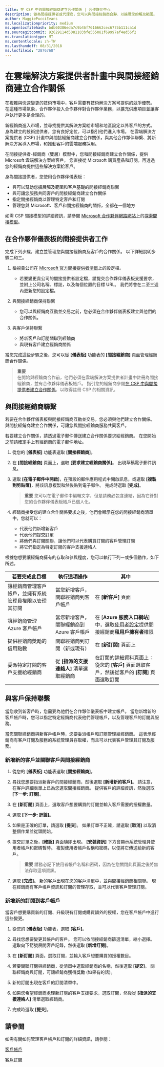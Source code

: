 ```yaml
---
title: 在 CSP 中與間接經銷商建立合作關係 | 合作夥伴中心
description: 做為間接提供者或代理商，您可以與間接經銷商合夥，以擴展您的觸及範圍。
author: MaggiePucciEvans
ms.localizationpriority: medium
ms.openlocfilehash: bdb60386eda7c9b46f7616662cec6775b111ca1d
ms.sourcegitcommit: 92629114d5081103bfe555081f69997af4ed56f2
ms.translationtype: MT
ms.contentlocale: zh-TW
ms.lasthandoff: 08/31/2018
ms.locfileid: "2876768"
---
```

# <a name="partner-with-indirect-resellers-in-the-cloud-solution-provider-program"></a>在雲端解決方案提供者計畫中與間接經銷商建立合作關係

在複雜與快速變更的技術市場中，客戶需要有技術解決方案可提供的競爭優勢。 在這種市場氣象，合作夥伴投入合作夥伴對合作夥伴業務，以擴充供應項目並讓客戶執行更多是合理的。

新經銷商進入市場，並尋找提供其解決方案給市場和地區設定以外客戶的方式。 身為建立的技術提供者，您有良好定位，可以指引他們進入市場。 在雲端解決方案提供者 (CSP) 計畫中與間接經銷商建立合作關係，與其他合作夥伴聯繫、將新解決方案導入市場，和推動客戶的雲端服務採用。

在間接提供者-經銷商（雙層）模型中，您和間接經銷商建立合作關係，提供 Microsoft 雲端解決方案給客戶。 您直接從 Microsoft 購買產品和訂閱，再透過您的經銷商提供這些解決方案給客戶。 

身為間接提供者，您使用合作夥伴儀表板：

-   與可以幫助您擴展觸及範圍和客戶基礎的間接經銷商聯繫
-   與可讓您服務共同客戶的間接經銷商建立合作關係
-   指定間接經銷商以管理特定客戶和訂閱 
-   管理您與 Microsoft、客戶和間接經銷商的關係，全都在一個地方

如需 CSP 間接模型的詳細資訊，請參閱 [Microsoft 合作夥伴網路網站]( https://partner.microsoft.com)上的[探索間接模型](https://partner.microsoft.com/cloud-solution-provider/indirect)。 

## <a name="indirect-provider-tasks-in-the-partner-dashboard"></a>在合作夥伴儀表板的間接提供者工作

完成下列步驟，建立並管理您與間接經銷商及客戶的合作關係。 以下詳細說明步驟二和三。

1.  檢視貴公司在 [Microsoft 官方間接提供者清單](https://partnercenter.microsoft.com/partner/find-a-provider)上的設定檔。 

    -   若要變更貴公司的間接提供者設定檔，請提交合作夥伴儀表板支援要求，並附上公司名稱、標誌，以及每個位置的目標 URL。 我們將會在二至三週內更新您的設定檔。<br>

2.  與間接經銷商保持聯繫

    - 您可以與經銷商互動並交易之前，您必須在合作夥伴儀表板建立與他們的合作關係。 <br>

3.  與客戶保持聯繫

    - 將新客戶和訂閱關聯到經銷商
    - 與現有客戶建立經銷商關係 <br>

當您完成這些步驟之後，您可以從 **\[儀表板\]** 功能表的 **\[間接經銷商\]** 頁面管理經銷商合作關係。

>**重要**<br> 在開始與經銷商合作前，他們必須在雲端解決方案提供者計畫中註冊為間接經銷商，並有合作夥伴儀表板帳戶。 指引您的經銷商參閱[在 CSP 中與間接提供者建立合作關係](https://msdn.microsoft.com/partner-center/indirect-reseller-tasks-in-partner-center.md)，以取得註冊 CSP 的相關資訊。 

## <a name="connect-with-indirect-resellers"></a>與間接經銷商聯繫

若要在合作夥伴儀表板與間接經銷商互動並交易，您必須與他們建立合作關係。 與間接經銷商建立合作關係，可讓您與間接經銷商服務共同客戶。

若要建立合作關係，請透過電子郵件傳送建立合作關係要求給經銷商。 在您開始之前請確定手上有經銷商的電子郵件地址。 

1. 從您的 **\[儀表板\]** 功能表選取 **\[間接經銷商\]**。 

2. 在 **\[間接經銷商\]** 頁面上，選取 **\[要求建立經銷商關係\]**。 出現草稿電子郵件訊息。

3. 選取 **\[在電子郵件中開啟\]**，在預設的郵件應用程式中開啟訊息，或選取 **\[複製到剪貼簿\]**，將該訊息複製和然後貼到電子郵件。 完成時選取 **\[完成\]**。

   >**重要** 您可以在電子郵件中編輯文字，但是請務必包含連結，因為它針對您的合作夥伴儀表板帳戶已個人化。

4. 經銷商接受您的建立合作關係要求之後，他們會顯示在您的間接經銷商清單中，您就可以： 

    -   代表他們新增新客戶
    -   代表他們提交訂單 
    -   將他們與訂閱關聯，讓他們可以代表購買訂閱的客戶管理訂閱
    -   將它們指定為特定訂閱的客戶支援連絡人

根據您想要讓經銷商擁有的存取和參與程度，您可以執行下列一或多個動作，如下所述。

| **若要完成此目標** | **執行這項操作** | **其中** |
|   ------------------   |   -------   |   -----   |
| 讓經銷商管理客戶帳戶，並擁有系統管理員權限以管理其訂閱 | 當您新增客戶，關聯經銷商到客戶帳戶 | 在 **\[新客戶\]** 頁面 |
|讓經銷商管理 Azure 客戶帳戶|當您新增客戶，關聯經銷商到 Azure 客戶帳戶|在 \[**Azure 服務入口網站**\] 中，選取[使用者設定](https://aad.portal.azure.com/#blade/Microsoft_AAD_IAM/UsersManagementMenuBlade/UserSettings)提供間接經銷商**租用戶擁有者**權限|
| 提供經銷商獎勵的信用點數 | 關聯經銷商到訂閱（新或現有） | 在 **\[新訂閱\]** 頁面上 |
| 委派特定訂閱的客戶支援給經銷商 | 從 **\[指派的支援連絡人\]** 清單選取經銷商 | 在訂閱的詳細資料頁面上：從您的 **\[客戶\]** 頁面選取客戶，然後從客戶的 **\[訂閱\]** 頁面選取訂閱 |


## <a name="connect-with-customers"></a>與客戶保持聯繫

當您收到新客戶時，您需要為他們在合作夥伴儀表板中建立帳戶。 當您新增新的客戶帳戶時，您可以指定特定經銷商代表他們管理帳戶，以及管理客戶的訂閱與服務。 

當您關聯經銷商與新客戶帳戶時，您要委派帳戶和訂閱管理給經銷商。 這表示經銷商有客戶訂閱及服務的系統管理員存取權，而且可以代表客戶管理其訂閱及服務。

### <a name="add-new-customers-and-associate-them-with-indirect-resellers"></a>新增新的客戶並關聯客戶與間接經銷商

1.  從您的 **\[儀表板\]** 功能表選取 **\[間接經銷商\]**。 

2.  尋找您想要指派新客戶的間接經銷商，然後選取 **\[新增新的客戶\]**。 請注意，在客戶詳細表單上已為您選取間接經銷商。 提供客戶的詳細資訊，然後選取 **\[下一步: 訂閱\]**。 
3.  在 **\[新訂閱\]** 頁面上，選取客戶想要購買的訂閱並輸入客戶需要的授權數量。 

4.  選取 **\[下一步: 評論\]**。

5.  如果是正確的訂單，請選取 **\[提交\]**。 如果訂單不正確，請選取 **\[取消\]** 以取消整個作業並從頭開始。

6.  提交訂單之後，**\[確認\]** 頁面隨即出現。 **\[安裝資訊\]** 下方會顯示系統管理員使用者帳戶和密碼暫時。 複製使用者帳戶名稱和密碼，以便將它傳送給新的客戶。 

    >**重要**  請務必記下使用者帳戶名稱和密碼，因為在您關閉此頁面之後將無法存取這項資訊。

7.  選取 **\[完成\]**。 新的客戶出現在您的客戶清單中，並與間接經銷商相關聯。 現在經銷商有客戶帳戶資訊和訂閱的管理存取，並可以代表客戶管理訂閱。

### <a name="add-new-subscriptions-to-customer-accounts"></a>新增新的訂閱到客戶帳戶

當客戶想要購買新的訂閱、升級現有訂閱或購買額外的授權，您在客戶帳戶中進行這些變更。 

1.  從您的 **\[儀表板\]** 功能表，選取 **\[客戶\]**。 

2.  尋找您想要變更其帳戶的客戶。 您可以依間接經銷商篩選清單，縮小選擇。 選取向下箭號展開客戶記錄，然後選取 **\[新增訂閱\]**。

3.  在 **\[新訂閱\]** 頁面，選取訂閱，並輸入客戶想要購買的授權數目。 

4.  若要關聯訂閱與經銷商，從清單中選取經銷商的名稱，然後選取 **\[提交\]**。 關聯經銷商與訂閱，可讓經銷商獲得獎勵 (如果有的話)。

5.  新的訂閱出現在客戶的訂閱清單中。 

6.  如果您希望經銷商處理新訂閱的客戶支援要求，選取訂閱，然後從 **\[指派的支援連絡人\]** 清單選取經銷商。

7.  完成時選取 **\[提交\]**。 

## <a name="see-also"></a>請參閱

如需有關如何管理客戶帳戶和訂閱的詳細資訊，請參閱：

[客戶帳戶](customer-accounts.md)

[客戶訂閱](customer-subscriptions.md)








